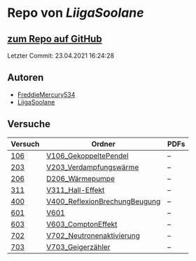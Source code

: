 # Repo von *LiigaSoolane*

## [zum Repo auf GitHub](https://github.com/LiigaSoolane/Paktikum)

Letzter Commit: 23.04.2021 16:24:28

## Autoren
- [FreddieMercury534](https://github.com/FreddieMercury534)
- [LiigaSoolane](https://github.com/LiigaSoolane)

## Versuche

|       Versuch       |                                                     Ordner                                                      |PDFs|
|---------------------|-----------------------------------------------------------------------------------------------------------------|----|
|[106](../versuch/106)|[V106_GekoppeltePendel](https://github.com/LiigaSoolane/Paktikum/tree/main/V106_GekoppeltePendel)                |–   |
|[203](../versuch/203)|[V203_Verdampfungswärme](https://github.com/LiigaSoolane/Paktikum/tree/main/V203_Verdampfungsw%C3%A4rme)         |–   |
|[206](../versuch/206)|[D206_Wärmepumpe](https://github.com/LiigaSoolane/Paktikum/tree/main/D206_W%C3%A4rmepumpe)                       |–   |
|[311](../versuch/311)|[V311_Hall-Effekt](https://github.com/LiigaSoolane/Paktikum/tree/main/V311_Hall-Effekt)                          |–   |
|[400](../versuch/400)|[V400_ReflexionBrechungBeugung](https://github.com/LiigaSoolane/Paktikum/tree/main/V400_ReflexionBrechungBeugung)|–   |
|[601](../versuch/601)|[V601](https://github.com/LiigaSoolane/Paktikum/tree/main/V601)                                                  |–   |
|[603](../versuch/603)|[V603_ComptonEffekt](https://github.com/LiigaSoolane/Paktikum/tree/main/V603_ComptonEffekt)                      |–   |
|[702](../versuch/702)|[V702_Neutronenaktivierung](https://github.com/LiigaSoolane/Paktikum/tree/main/V702_Neutronenaktivierung)        |–   |
|[703](../versuch/703)|[V703_Geigerzähler](https://github.com/LiigaSoolane/Paktikum/tree/main/V703_Geigerz%C3%A4hler)                   |–   |
